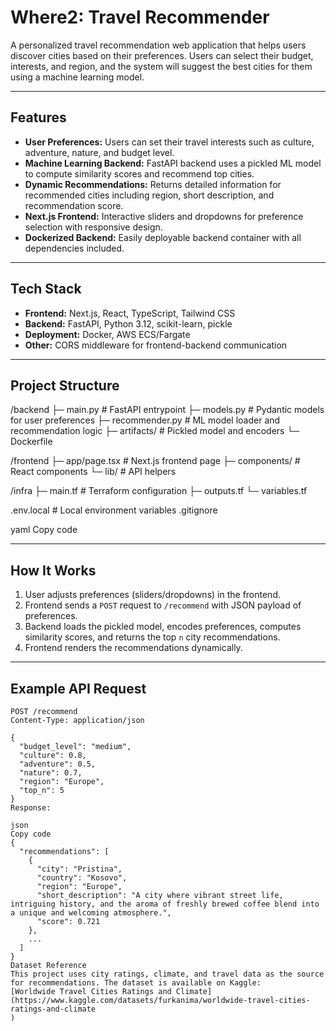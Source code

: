 # Where2: Travel Recommender

A personalized travel recommendation web application that helps users discover cities based on their preferences. Users can select their budget, interests, and region, and the system will suggest the best cities for them using a machine learning model.

---

## Features

- **User Preferences:** Users can set their travel interests such as culture, adventure, nature, and budget level.  
- **Machine Learning Backend:** FastAPI backend uses a pickled ML model to compute similarity scores and recommend top cities.  
- **Dynamic Recommendations:** Returns detailed information for recommended cities including region, short description, and recommendation score.  
- **Next.js Frontend:** Interactive sliders and dropdowns for preference selection with responsive design.  
- **Dockerized Backend:** Easily deployable backend container with all dependencies included.  

---

## Tech Stack

- **Frontend:** Next.js, React, TypeScript, Tailwind CSS  
- **Backend:** FastAPI, Python 3.12, scikit-learn, pickle  
- **Deployment:** Docker, AWS ECS/Fargate  
- **Other:** CORS middleware for frontend-backend communication  

---

## Project Structure

/backend
├─ main.py # FastAPI entrypoint
├─ models.py # Pydantic models for user preferences
├─ recommender.py # ML model loader and recommendation logic
├─ artifacts/ # Pickled model and encoders
└─ Dockerfile

/frontend
├─ app/page.tsx # Next.js frontend page
├─ components/ # React components
└─ lib/ # API helpers

/infra
├─ main.tf # Terraform configuration
├─ outputs.tf
└─ variables.tf

.env.local # Local environment variables
.gitignore

yaml
Copy code

---

## How It Works

1. User adjusts preferences (sliders/dropdowns) in the frontend.  
2. Frontend sends a `POST` request to `/recommend` with JSON payload of preferences.  
3. Backend loads the pickled model, encodes preferences, computes similarity scores, and returns the top `n` city recommendations.  
4. Frontend renders the recommendations dynamically.  

---

## Example API Request

```http
POST /recommend
Content-Type: application/json

{
  "budget_level": "medium",
  "culture": 0.8,
  "adventure": 0.5,
  "nature": 0.7,
  "region": "Europe",
  "top_n": 5
}
Response:

json
Copy code
{
  "recommendations": [
    {
      "city": "Pristina",
      "country": "Kosovo",
      "region": "Europe",
      "short_description": "A city where vibrant street life, intriguing history, and the aroma of freshly brewed coffee blend into a unique and welcoming atmosphere.",
      "score": 0.721
    },
    ...
  ]
}
Dataset Reference
This project uses city ratings, climate, and travel data as the source for recommendations. The dataset is available on Kaggle:
[Worldwide Travel Cities Ratings and Climate](https://www.kaggle.com/datasets/furkanima/worldwide-travel-cities-ratings-and-climate
)
